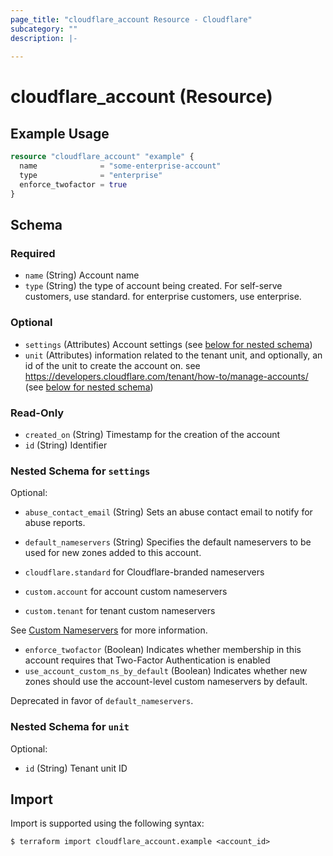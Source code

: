 ```yaml
---
page_title: "cloudflare_account Resource - Cloudflare"
subcategory: ""
description: |-
  
---
```


# cloudflare_account (Resource)



## Example Usage

```terraform
resource "cloudflare_account" "example" {
  name              = "some-enterprise-account"
  type              = "enterprise"
  enforce_twofactor = true
}
```
<!-- schema generated by tfplugindocs -->
## Schema

### Required

- `name` (String) Account name
- `type` (String) the type of account being created. For self-serve customers, use standard. for enterprise customers, use enterprise.

### Optional

- `settings` (Attributes) Account settings (see [below for nested schema](#nestedatt--settings))
- `unit` (Attributes) information related to the tenant unit, and optionally, an id of the unit to create the account on. see https://developers.cloudflare.com/tenant/how-to/manage-accounts/ (see [below for nested schema](#nestedatt--unit))

### Read-Only

- `created_on` (String) Timestamp for the creation of the account
- `id` (String) Identifier

<a id="nestedatt--settings"></a>
### Nested Schema for `settings`

Optional:

- `abuse_contact_email` (String) Sets an abuse contact email to notify for abuse reports.
- `default_nameservers` (String) Specifies the default nameservers to be used for new zones added to this account.

- `cloudflare.standard` for Cloudflare-branded nameservers
- `custom.account` for account custom nameservers
- `custom.tenant` for tenant custom nameservers

See [Custom Nameservers](https://developers.cloudflare.com/dns/additional-options/custom-nameservers/)
for more information.
- `enforce_twofactor` (Boolean) Indicates whether membership in this account requires that
Two-Factor Authentication is enabled
- `use_account_custom_ns_by_default` (Boolean) Indicates whether new zones should use the account-level custom
nameservers by default.

Deprecated in favor of `default_nameservers`.


<a id="nestedatt--unit"></a>
### Nested Schema for `unit`

Optional:

- `id` (String) Tenant unit ID

## Import

Import is supported using the following syntax:

```shell
$ terraform import cloudflare_account.example <account_id>
```
